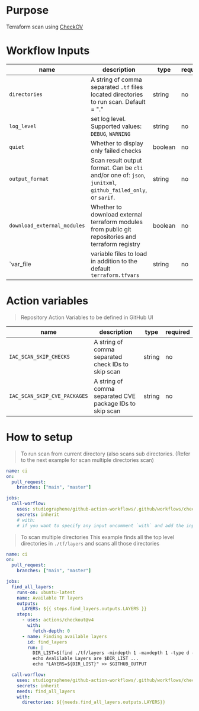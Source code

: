# Purpose

Terraform scan using [CheckOV](https://github.com/marketplace/actions/checkov-github-action)

# Workflow Inputs

| name                        | description                                                                                                  | type    | required | default     |
| --------------------------- | ------------------------------------------------------------------------------------------------------------ | ------- | -------- | ----------- |
| `directories`               | A string of comma separated `.tf` files located directories to run scan. Default = "."                       | string  | no       | `.`         |
| `log_level`                 | set log level. Supported values: `DEBUG`, `WARNING`                                                          | string  | no       | `WARNING`   |
| `quiet`                     | Whether to display only failed checks                                                                        | boolean | no       | `true`      |
| `output_format`             | Scan result output format. Can be `cli` and/or one of: `json`, `junitxml`, `github_failed_only`, or `sarif`. | string  | no       | `cli,sarif` |
| `download_external_modules` | Whether to download external terraform modules from public git repositories and terraform registry           | boolean | no       | `true`      |
| `var_file                   | variable files to load in addition to the default `terraform.tfvars`                                         | string  | no       |             |

# Action variables

> Repository Action Variables to be defined in GitHub UI

| name                         | description                                              | type   | required |
| ---------------------------- | -------------------------------------------------------- | ------ | -------- |
| `IAC_SCAN_SKIP_CHECKS`       | A string of comma separated check IDs to skip scan       | string | no       |
| `IAC_SCAN_SKIP_CVE_PACKAGES` | A string of comma separated CVE package IDs to skip scan | string | no       |

# How to setup

> To run scan from current directory (also scans sub directories. (Refer to the next example for scan multiple directories scan)

```yaml
name: ci
on:
  pull_request:
    branches: ["main", "master"]

jobs:
  call-worflow:
    uses: studiographene/github-action-workflows/.github/workflows/checkov-terraform-iac-scan.yml@master ddd
    secrets: inherit
    # with:
    # if you want to specify any input uncomment `with` and add the inputs that you want to set.
```

> To scan multiple directories
> This example finds all the top level directories in `./tf/layers` and scans all those directories

```yaml
name: ci
on:
  pull_request:
    branches: ["main", "master"]

jobs:
  find_all_layers:
    runs-on: ubuntu-latest
    name: Available TF layers
    outputs:
      LAYERS: ${{ steps.find_layers.outputs.LAYERS }}
    steps:
      - uses: actions/checkout@v4
        with:
          fetch-depth: 0
      - name: Finding available layers
        id: find_layers
        run: |
          DIR_LIST=$(find ./tf/layers -mindepth 1 -maxdepth 1 -type d -exec printf '{"directory": "%s"}' {} \; | jq -s . | jq -c 'map(.directory)')
          echo Avalilable Layers are $DIR_LIST ...
          echo "LAYERS=${DIR_LIST}" >> $GITHUB_OUTPUT

  call-worflow:
    uses: studiographene/github-action-workflows/.github/workflows/checkov-terraform-iac-scan.yml@master # if you want alternatively pin to tag version version
    secrets: inherit
    needs: find_all_layers
    with:
      directories: ${{needs.find_all_layers.outputs.LAYERS}}
```
